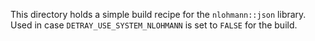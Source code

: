 <!--
SPDX-PackageName: "detray, a part of the ACTS project"
SPDX-FileCopyrightText: 2021 CERN
SPDX-License-Identifier: MPL-2.0
-->

This directory holds a simple build recipe for the `nlohmann::json` library. Used in case
`DETRAY_USE_SYSTEM_NLOHMANN` is set to `FALSE` for the build.
